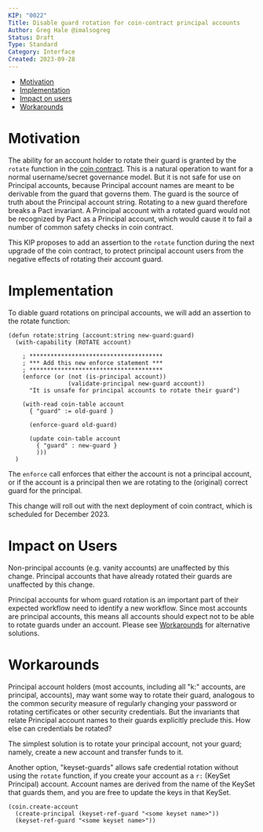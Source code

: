 ```yaml
---
KIP: "0022"
Title: Disable guard rotation for coin-contract principal accounts
Author: Greg Hale @imalsogreg
Status: Draft
Type: Standard
Category: Interface
Created: 2023-09-28
---
```


- [Motivation](#motivation)
- [Implementation](#implementation)
- [Impact on users](#impact-on-users)
- [Workarounds](#workarounds)

# Motivation

The ability for an account holder to rotate their guard is granted by the `rotate`
function in the [coin contract](https://github.com/kadena-io/chainweb-node/blob/68c52f6fbf63e7539703b29ede4e626789846fb8/pact/coin-contract/v5/coin-v5.pact#L314-L324).
This is a natural operation to want for a normal username/secret governance
model. But it is not safe for use on Principal accounts, because Principal
account names are meant to be derivable from the guard that governs them. The
guard is the source of truth about the Principal account string. Rotating
to a new guard therefore breaks a Pact invariant. A Principal account with a
rotated guard would not be recognized by Pact as a Principal account, which
would cause it to fail a number of common safety checks in coin contract.
 
 This KIP proposes to add an assertion to the `rotate` function during the next
 upgrade of the coin contract, to protect principal account users from the
 negative effects of rotating their account guard.

# Implementation

To diable guard rotations on principal accounts, we will add an assertion to
the rotate function:

```pact
(defun rotate:string (account:string new-guard:guard)
  (with-capability (ROTATE account)
  
    ; **************************************
    ; *** Add this new enforce statement ***
    ; **************************************
    (enforce (or (not (is-principal account))
                 (validate-principal new-guard account))
      "It is unsafe for principal accounts to rotate their guard")

    (with-read coin-table account
      { "guard" := old-guard }

      (enforce-guard old-guard)

      (update coin-table account
        { "guard" : new-guard }
        )))
  )
```

The `enforce` call enforces that either the account is not a principal account,
or if the account is a principal then we are rotating to the (original) correct
guard for the principal.

This change will roll out with the next deployment of coin contract, which is
scheduled for December 2023.

# Impact on Users

Non-principal accounts (e.g. vanity accounts) are unaffected by this change.
Principal accounts that have already rotated their guards are unaffected by this
change.

Principal accounts for whom guard rotation is an important part of their
expected workflow need to identify a new workflow. Since most accounts are
principal accounts, this means all accounts should expect not to be able to
rotate guards under an account. Please see [Workarounds](#workarounds) for
alternative solutions.

# Workarounds

Principal account holders (most accounts, including all "k:" accounts, are
principal, accounts), may want some way to rotate their guard, analogous to the
common security measure of regularly changing your password or rotating
certificates or other security credentials. But the invariants that relate
Principal account names to their guards explicitly preclude this. How else can
credentials be rotated?

The simplest solution is to rotate your principal account, not your guard; namely,
create a new account and transfer funds to it.

Another option, "keyset-guards" allows safe credential rotation without using the
`rotate` function, if you create your account as a `r:` (KeySet Principal) account.
Account names are derived from the name of the KeySet that guards them, and
you are free to update the keys in that KeySet.

```
(coin.create-account 
  (create-principal (keyset-ref-guard "<some keyset name>")) 
  (keyset-ref-guard "<some keyset name>"))
```
